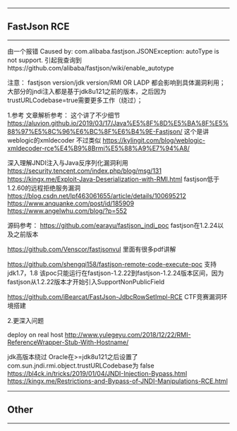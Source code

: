 

-----------------------------------------------------------------------------
## FastJson RCE
-----------------------------------------------------------------------------
由一个报错
Caused by: com.alibaba.fastjson.JSONException: autoType is not support.
引起我查询到https://github.com/alibaba/fastjson/wiki/enable_autotype

注意：
	fastjson version/jdk version/RMI OR LADP 都会影响到具体漏洞利用；
	大部分的jndi注入都是基于jdk8u121之前的版本，之后因为trustURLCodebase=true需要更多工作（绕过）；
	
1.参考
文章解析参考：
这个讲了不少细节
https://aluvion.github.io/2019/03/17/Java%E5%8F%8D%E5%BA%8F%E5%88%97%E5%8C%96%E6%BC%8F%E6%B4%9E-Fastjson/
这个是讲weblogic的xmldecoder 不过类似
https://kylingit.com/blog/weblogic-xmldecoder-rce%E4%B9%8Brmi%E5%88%A9%E7%94%A8/

深入理解JNDI注入与Java反序列化漏洞利用 
https://security.tencent.com/index.php/blog/msg/131
https://kingx.me/Exploit-Java-Deserialization-with-RMI.html
fastjson低于1.2.60的远程拒绝服务漏洞
https://blog.csdn.net/lpf463061655/article/details/100695212
https://www.anquanke.com/post/id/185909
https://www.angelwhu.com/blog/?p=552

源码参考：
https://github.com/earayu/fastjson_jndi_poc
fastjson在1.2.24以及之前版本

https://github.com/Venscor/fastjsonvul
里面有很多pdf讲解

https://github.com/shengqi158/fastjson-remote-code-execute-poc
支持jdk1.7，1.8 该poc只能运行在fastjson-1.2.22到fastjson-1.2.24版本区间，因为fastjson从1.2.22版本才开始引入SupportNonPublicField

https://github.com/iBearcat/FastJson-JdbcRowSetImpl-RCE
CTF竞赛漏洞环境搭建

2.更深入问题

deploy on real host
http://www.yulegeyu.com/2018/12/22/RMI-ReferenceWrapper-Stub-With-Hostname/

jdk高版本绕过
Oracle在>=jdk8u121之后设置了com.sun.jndi.rmi.object.trustURLCodebase为 false
https://bl4ck.in/tricks/2019/01/04/JNDI-Injection-Bypass.html
https://kingx.me/Restrictions-and-Bypass-of-JNDI-Manipulations-RCE.html

-----------------------------------------------------------------------------
## Other
-----------------------------------------------------------------------------